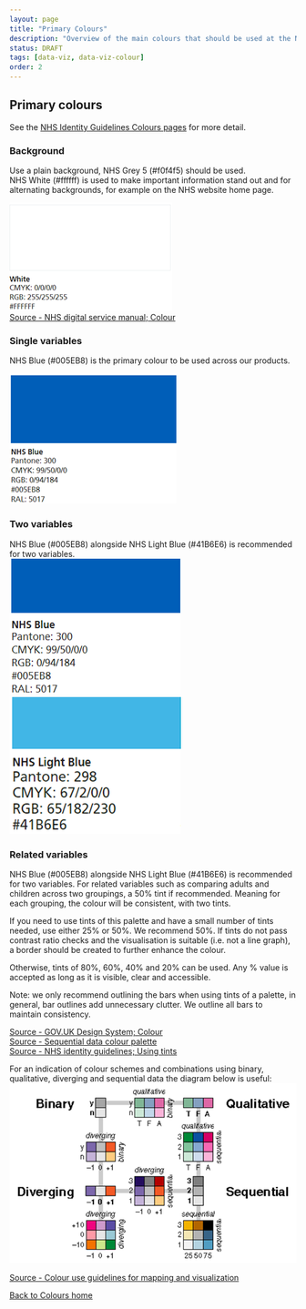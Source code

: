 ```yaml
---
layout: page
title: "Primary Colours"
description: "Overview of the main colours that should be used at the NHSBSA"
status: DRAFT
tags: [data-viz, data-viz-colour]
order: 2
---
```

## Primary colours  

See the [NHS Identity Guidelines Colours pages][pc 1] for more detail. 

### Background  
  
Use a plain background, NHS Grey 5 (#f0f4f5) should be used.  
NHS White (#ffffff) is used to make important information stand out and for alternating backgrounds, for example on the NHS website home page.  

![A block of the colour NHS White and the corresponding colour codes](NHS-white.png)   
[Source - NHS digital service manual; Colour][pc 2]  
  

### Single variables  
NHS Blue (#005EB8) is the primary colour to be used across our products.  

![A block of the colour NHS Blue and the corresponding colour codes](NHS-blue.png)  


### Two variables  
NHS Blue (#005EB8) alongside NHS Light Blue (#41B6E6) is recommended for two variables.  
![A block of the colour NHS Blue and the corresponding colour codes](NHS-blue-2.png)     ![Ablock of the colour NHS Light Blue and the corresponding colour codes](NHS-light-blue.png) 
  

### Related variables  
NHS Blue (#005EB8) alongside NHS Light Blue (#41B6E6) is recommended for two variables. For related variables such as comparing adults and children across two groupings, a 50% tint if recommended. Meaning for each grouping, the colour will be consistent, with two tints.  

If you need to use tints of this palette and have a small number of tints needed, use either 25% or 50%. We recommend 50%. If tints do not pass contrast ratio checks and the visualisation is suitable (i.e. not a line graph), a border should be created to further enhance the colour.  

Otherwise, tints of 80%, 60%, 40% and 20% can be used. Any % value is accepted as long as it is visible, clear and accessible.  

Note: we only recommend outlining the bars when using tints of a palette, in general, bar outlines add unnecessary clutter. We outline all bars to maintain consistency.  

[Source - GOV.UK Design System; Colour][pc 3]  
[Source - Sequential data colour palette][pc 4]  
[Source - NHS identity guidelines; Using tints][pc 5]  

For an indication of colour schemes and combinations using binary, qualitative, diverging and sequential data the diagram below is useful:  
![Diagram showing how binary, qualitative, diverging and sequential data may be represented by example colour schemes and combinations](colour-schemes.png)  
  
[Source - Colour use guidelines for mapping and visualization][pc 6]  


[Back to Colours home](../colour/colour.md)  
  
  



[pc 1]: https://service-manual.nhs.uk/design-system/styles/colour
[pc 2]: https://service-manual.nhs.uk/design-system/styles/colour
[pc 3]: https://design-system.service.gov.uk/styles/colour/
[pc 4]: https://analysisfunction.civilservice.gov.uk/policy-store/data-visualisation-colours-in-charts/#section-6
[pc 5]: https://www.england.nhs.uk/nhsidentity/identity-guidelines/colours/#:~:text=use%20of%20highlights.-,Using%20tints,-Tints%20are%20percentage
[pc 6]: https://web.natur.cuni.cz/~langhamr/lectures/vtfg1/mapinfo_2/barvy/colors.html